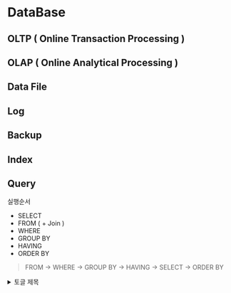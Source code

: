 DataBase
========



## OLTP ( Online Transaction Processing )
## OLAP ( Online Analytical Processing )
## Data File
## Log
## Backup
## Index
## Query

실행순서
* SELECT
* FROM ( + Join ) 
* WHERE
* GROUP BY
* HAVING
* ORDER BY
> FROM -> WHERE -> GROUP BY -> HAVING -> SELECT -> ORDER BY



<details>
  
<summary>
  토글 제목
</summary>
   토글 안 내용
</details>
